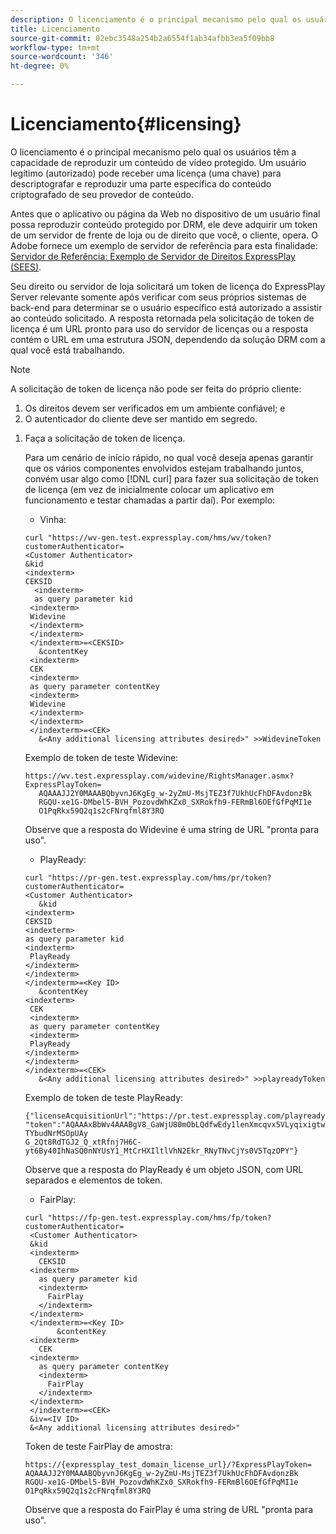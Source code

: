 ```yaml
---
description: O licenciamento é o principal mecanismo pelo qual os usuários têm a capacidade de reproduzir um conteúdo de vídeo protegido. Um usuário legítimo (autorizado) pode receber uma licença (uma chave) para descriptografar e reproduzir uma parte específica do conteúdo criptografado de seu provedor de conteúdo.
title: Licenciamento
source-git-commit: 02ebc3548a254b2a6554f1ab34afbb3ea5f09bb8
workflow-type: tm+mt
source-wordcount: '346'
ht-degree: 0%

---
```


# Licenciamento{#licensing}

O licenciamento é o principal mecanismo pelo qual os usuários têm a capacidade de reproduzir um conteúdo de vídeo protegido. Um usuário legítimo (autorizado) pode receber uma licença (uma chave) para descriptografar e reproduzir uma parte específica do conteúdo criptografado de seu provedor de conteúdo.

Antes que o aplicativo ou página da Web no dispositivo de um usuário final possa reproduzir conteúdo protegido por DRM, ele deve adquirir um token de um servidor de frente de loja ou de direito que você, o cliente, opera. O Adobe fornece um exemplo de servidor de referência para esta finalidade: [Servidor de Referência: Exemplo de Servidor de Direitos ExpressPlay (SEES)](../../multi-drm-workflows/feature-topics/sees-reference-server.md).

Seu direito ou servidor de loja solicitará um token de licença do ExpressPlay Server relevante somente após verificar com seus próprios sistemas de back-end para determinar se o usuário específico está autorizado a assistir ao conteúdo solicitado. A resposta retornada pela solicitação de token de licença é um URL pronto para uso do servidor de licenças ou a resposta contém o URL em uma estrutura JSON, dependendo da solução DRM com a qual você está trabalhando.

>[!NOTE]
>
>A solicitação de token de licença não pode ser feita do próprio cliente:
>1. Os direitos devem ser verificados em um ambiente confiável; e
>1. O autenticador do cliente deve ser mantido em segredo.

1. Faça a solicitação de token de licença.

   Para um cenário de início rápido, no qual você deseja apenas garantir que os vários componentes envolvidos estejam trabalhando juntos, convém usar algo como [!DNL curl] para fazer sua solicitação de token de licença (em vez de inicialmente colocar um aplicativo em funcionamento e testar chamadas a partir daí). Por exemplo:

   * Vinha:

   ```
   curl "https://wv-gen.test.expressplay.com/hms/wv/token?customerAuthenticator= 
   <Customer Authenticator> 
   &kid 
   <indexterm>
   CEKSID 
     <indexterm>
     as query parameter kid 
    <indexterm>
    Widevine 
    </indexterm> 
    </indexterm> 
    </indexterm>=<CEKSID> 
      &contentKey 
    <indexterm>
    CEK 
    <indexterm>
    as query parameter contentKey 
    <indexterm>
    Widevine 
    </indexterm> 
    </indexterm> 
    </indexterm>=<CEK> 
      &<Any additional licensing attributes desired>" >>WidevineToken 
   ```

   Exemplo de token de teste Widevine:

   ```
   https://wv.test.expressplay.com/widevine/RightsManager.asmx?ExpressPlayToken= 
      AQAAAJJ2Y0MAAABQbyvnJ6KgEg_w-2yZmU-MsjTEZ3f7UkhUcFhDFAvdonzBk 
      RGQU-xe1G-DMbel5-BVH_PozovdWhKZx0_SXRokfh9-FERmBl6OEfGfPqMI1e 
      O1PqRkx59Q2q1s2cFNrqfml8Y3RQ 
   ```

   Observe que a resposta do Widevine é uma string de URL &quot;pronta para uso&quot;.

   * PlayReady:

   ```
   curl "https://pr-gen.test.expressplay.com/hms/pr/token?customerAuthenticator= 
   <Customer Authenticator> 
      &kid 
   <indexterm>
   CEKSID 
   <indexterm>
   as query parameter kid 
   <indexterm>
    PlayReady 
   </indexterm> 
   </indexterm> 
   </indexterm>=<Key ID> 
      &contentKey 
   <indexterm>
    CEK 
    <indexterm>
    as query parameter contentKey 
    <indexterm>
    PlayReady 
   </indexterm> 
   </indexterm> 
   </indexterm>=<CEK> 
      &<Any additional licensing attributes desired>" >>playreadyToken
   ```

   Exemplo de token de teste PlayReady:

   ```
   {"licenseAcquisitionUrl":"https://pr.test.expressplay.com/playready/RightsManager.asmx", 
   "token":"AQAAAxBbWv4AAABgV8_GaWjU80mObLQdfwEdy1lenXmcqvx5VLyqixigtwXLthzjPxq9QDT-TYbudNrMSOpUAy 
   G_2Qt8RdTGJ2_Q_xtRfnj7H6C-yt6By40IhNaSQ0nNYUsY1_MtCrHXIltlVhN2Ekr_RNyTNvCjYs0V5TqzOPY"} 
   ```

   Observe que a resposta do PlayReady é um objeto JSON, com URL separados e elementos de token.

   * FairPlay:

   ```
   curl "https://fp-gen.test.expressplay.com/hms/fp/token?customerAuthenticator= 
    <Customer Authenticator> 
    &kid 
    <indexterm>
      CEKSID 
    <indexterm>
      as query parameter kid 
      <indexterm>
        FairPlay 
      </indexterm> 
    </indexterm> 
    </indexterm>=<Key ID> 
          &contentKey 
    <indexterm>
      CEK 
    <indexterm>
      as query parameter contentKey 
      <indexterm>
        FairPlay 
      </indexterm> 
    </indexterm> 
    </indexterm>=<CEK> 
    &iv=<IV ID> 
    &<Any additional licensing attributes desired>"
   ```

   Token de teste FairPlay de amostra:

   ```
   https://{expressplay_test_domain_license_url}/?ExpressPlayToken= 
   AQAAAJJ2Y0MAAABQbyvnJ6KgEg_w-2yZmU-MsjTEZ3f7UkhUcFhDFAvdonzBk 
   RGQU-xe1G-DMbel5-BVH_PozovdWhKZx0_SXRokfh9-FERmBl6OEfGfPqMI1e 
   O1PqRkx59Q2q1s2cFNrqfml8Y3RQ
   ```

   Observe que a resposta do FairPlay é uma string de URL &quot;pronta para uso&quot;.
